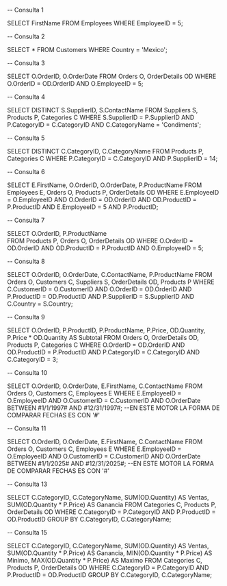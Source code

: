 -- Consulta 1

SELECT FirstName 
FROM Employees 
WHERE EmployeeID = 5;

-- Consulta 2

SELECT * 
FROM Customers
WHERE Country = 'Mexico';

-- Consulta 3

SELECT O.OrderID, O.OrderDate 
FROM Orders O, OrderDetails OD
WHERE O.OrderID = OD.OrderID AND
O.EmployeeID = 5;

-- Consulta 4

SELECT DISTINCT S.SupplierID, S.ContactName 
FROM Suppliers S, Products P, Categories C
WHERE S.SupplierID = P.SupplierID AND P.CategoryID = C.CategoryID AND
C.CategoryName = 'Condiments';

-- Consulta 5

SELECT DISTINCT C.CategoryID, C.CategoryName 
FROM Products P, Categories C
WHERE P.CategoryID = C.CategoryID AND
P.SupplierID = 14;

-- Consulta 6

SELECT E.FirstName, O.OrderID, O.OrderDate, P.ProductName
FROM Employees E, Orders O, Products P, OrderDetails OD
WHERE E.EmployeeID = O.EmployeeID AND O.OrderID = OD.OrderID AND OD.ProductID = P.ProductID AND 
E.EmployeeID = 5 AND P.ProductID;

-- Consulta 7

SELECT O.OrderID, P.ProductName  
FROM Products P, Orders O, OrderDetails OD
WHERE O.OrderID = OD.OrderID AND OD.ProductID = P.ProductID AND
O.EmployeeID = 5;

-- Consulta 8

SELECT O.OrderID, O.OrderDate, C.ContactName, P.ProductName
FROM Orders O, Customers C, Suppliers S, OrderDetails OD, Products P
WHERE C.CustomerID = O.CustomerID AND O.OrderID = OD.OrderID AND P.ProductID = OD.ProductID AND P.SupplierID = S.SupplierID AND
C.Country = S.Country;

-- Consulta 9

SELECT O.OrderID, P.ProductID, P.ProductName, P.Price, OD.Quantity, P.Price * OD.Quantity AS Subtotal
FROM Orders O, OrderDetails OD, Products P, Categories C
WHERE O.OrderID = OD.OrderID AND OD.ProductID = P.ProductID AND P.CategoryID = C.CategoryID AND
C.CategoryID = 3;

-- Consulta 10

SELECT O.OrderID, O.OrderDate, E.FirstName, C.ContactName
FROM Orders O, Customers C, Employees E
WHERE E.EmployeeID = O.EmployeeID AND O.CustomerID = C.CustomerID AND
O.OrderDate BETWEEN #1/1/1997# AND #12/31/1997#; --EN ESTE MOTOR LA FORMA DE COMPARAR FECHAS ES CON '#'

-- Consulta 11

SELECT O.OrderID, O.OrderDate, E.FirstName, C.ContactName
FROM Orders O, Customers C, Employees E
WHERE E.EmployeeID = O.EmployeeID AND O.CustomerID = C.CustomerID AND
O.OrderDate BETWEEN #1/1/2025# AND #12/31/2025#;  --EN ESTE MOTOR LA FORMA DE COMPARAR FECHAS ES CON '#'

-- Consulta 13

SELECT C.CategoryID, C.CategoryName, SUM(OD.Quantity) AS Ventas, SUM(OD.Quantity * P.Price) AS Ganancia
FROM Categories C, Products P, OrderDetails OD
WHERE C.CategoryID = P.CategoryID AND P.ProductID = OD.ProductID
GROUP BY C.CategoryID, C.CategoryName;

-- Consulta 15

SELECT C.CategoryID, C.CategoryName, SUM(OD.Quantity) AS Ventas, SUM(OD.Quantity * P.Price) AS Ganancia, MIN(OD.Quantity * P.Price) AS Minimo, MAX(OD.Quantity * P.Price) AS Maximo
FROM Categories C, Products P, OrderDetails OD
WHERE C.CategoryID = P.CategoryID AND P.ProductID = OD.ProductID
GROUP BY C.CategoryID, C.CategoryName;